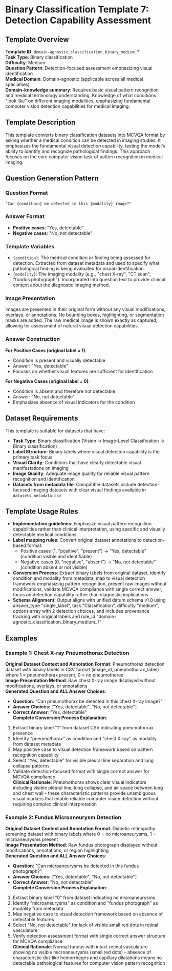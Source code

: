 # Binary Classification Template 7: Detection Capability Assessment

## Template Overview

**Template ID**: `domain-agnostic_classification_binary_medium_7`  
**Task Type**: Binary classification  
**Difficulty**: Medium  
**Question Pattern**: Detection-focused assessment emphasizing visual identification  
**Medical Domain**: Domain-agnostic (applicable across all medical specialties)  
**Domain-knowledge summary**: Requires basic visual pattern recognition and medical terminology understanding. Knowledge of what conditions "look like" on different imaging modalities, emphasizing fundamental computer vision detection capabilities for medical imaging.  

## Template Description

This template converts binary classification datasets into MCVQA format by asking whether a medical condition can be detected in imaging studies. It emphasizes the fundamental visual detection capability, testing the model's ability to identify and recognize pathological findings. This approach focuses on the core computer vision task of pattern recognition in medical imaging.

## Question Generation Pattern

### Question Format
```
"Can {condition} be detected in this {modality} image?"
```

### Answer Format
- **Positive cases**: "Yes, detectable"
- **Negative cases**: "No, not detectable"

### Template Variables
- `{condition}`: The medical condition or finding being assessed for detection. Extracted from dataset metadata and used to specify what pathological finding is being evaluated for visual identification.
- `{modality}`: The imaging modality (e.g., "chest X-ray", "CT scan", "fundus photograph"). Incorporated into question text to provide clinical context about the diagnostic imaging method.

### Image Presentation
Images are presented in their original form without any visual modifications, overlays, or annotations. No bounding boxes, highlighting, or segmentation masks are added. The raw medical image is shown exactly as captured, allowing for assessment of natural visual detection capabilities.

### Answer Construction
**For Positive Cases (original label = 1)**:
- Condition is present and visually detectable
- Answer: "Yes, detectable"
- Focuses on whether visual features are sufficient for identification

**For Negative Cases (original label = 0)**:
- Condition is absent and therefore not detectable
- Answer: "No, not detectable"
- Emphasizes absence of visual indicators for the condition


## Dataset Requirements

This template is suitable for datasets that have:
- **Task Type**: Binary classification (Vision → Image-Level Classification → Binary classification)
- **Label Structure**: Binary labels where visual detection capability is the primary task focus
- **Visual Clarity**: Conditions that have clearly detectable visual manifestations on imaging
- **Image Quality**: Adequate image quality for reliable visual pattern recognition and identification
- **Datasets from metadata file**: Compatible datasets include detection-focused imaging datasets with clear visual findings available in `datasets_metadata.csv`

## Template Usage Rules

- **Implementation guidelines**: Emphasize visual pattern recognition capabilities rather than clinical interpretation, using specific and visually detectable medical conditions
- **Label mapping rules**: Convert original dataset annotations to detection-based format:
  - Positive cases (1, "positive", "present") → "Yes, detectable" (condition visible and identifiable)
  - Negative cases (0, "negative", "absent") → "No, not detectable" (condition absent or not visible)
- **Conversion Process**: Extract binary labels from original dataset, identify condition and modality from metadata, map to visual detection framework emphasizing pattern recognition, present raw images without modifications, validate MCVQA compliance with single correct answer, focus on detection capability rather than diagnostic implications
- **Schema Alignment**: Output aligns with unified datum schema v1.0 using answer_type "single_label", task "Classification", difficulty "medium", options array with 2 detection choices, and includes provenance tracking with original labels and rule_id "domain-agnostic_classification_binary_medium_7"

## Examples

### Example 1: Chest X-ray Pneumothorax Detection
**Original Dataset Context and Annotation Format**: Pneumothorax detection dataset with binary labels in CSV format (image_id, pneumothorax_label) where 1 = pneumothorax present, 0 = no pneumothorax  
**Image Presentation Method**: Raw chest X-ray image displayed without modifications, overlays, or annotations  
**Generated Question and ALL Answer Choices**: 
- **Question**: "Can pneumothorax be detected in this chest X-ray image?"
- **Answer Choices**: ["Yes, detectable", "No, not detectable"]
- **Correct Answer**: "Yes, detectable"  
**Complete Conversion Process Explanation**: 
1. Extract binary label "1" from dataset CSV indicating pneumothorax presence
2. Identify "pneumothorax" as condition and "chest X-ray" as modality from dataset metadata
3. Map positive case to visual detection framework based on pattern recognition capability
4. Select "Yes, detectable" for visible pleural line separation and lung collapse patterns
5. Validate detection-focused format with single correct answer for MCVQA compliance  
**Clinical Rationale**: Pneumothorax shows clear visual indicators including visible pleural line, lung collapse, and air space between lung and chest wall - these characteristic patterns provide unambiguous visual markers that enable reliable computer vision detection without requiring complex clinical interpretation

### Example 2: Fundus Microaneurysm Detection  
**Original Dataset Context and Annotation Format**: Diabetic retinopathy screening dataset with binary labels where 0 = no microaneurysms, 1 = microaneurysms present  
**Image Presentation Method**: Raw fundus photograph displayed without modifications, annotations, or region highlighting  
**Generated Question and ALL Answer Choices**:
- **Question**: "Can microaneurysms be detected in this fundus photograph?"
- **Answer Choices**: ["Yes, detectable", "No, not detectable"] 
- **Correct Answer**: "No, not detectable"  
**Complete Conversion Process Explanation**:
1. Extract binary label "0" from dataset indicating no microaneurysms
2. Identify "microaneurysms" as condition and "fundus photograph" as modality from metadata
3. Map negative case to visual detection framework based on absence of detectable features
4. Select "No, not detectable" for lack of visible small red dots in retinal vasculature
5. Verify detection assessment format with single correct answer structure for MCVQA compliance  
**Clinical Rationale**: Normal fundus with intact retinal vasculature showing no visible microaneurysms (small red dots) - absence of characteristic dot-like hemorrhages and capillary dilatations means no detectable pathological features for computer vision pattern recognition

